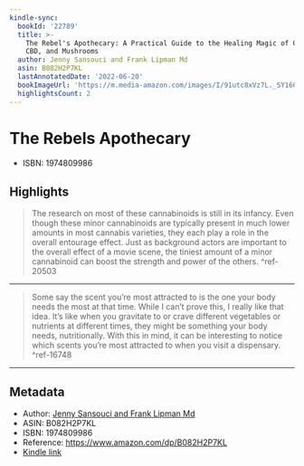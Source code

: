 ```yaml
---
kindle-sync:
  bookId: '22789'
  title: >-
    The Rebel's Apothecary: A Practical Guide to the Healing Magic of Cannabis,
    CBD, and Mushrooms
  author: Jenny Sansouci and Frank Lipman Md
  asin: B082H2P7KL
  lastAnnotatedDate: '2022-06-20'
  bookImageUrl: 'https://m.media-amazon.com/images/I/91utc8xVz7L._SY160.jpg'
  highlightsCount: 2
---
```

# The Rebels Apothecary

* ISBN: 1974809986

## Highlights
> The research on most of these cannabinoids is still in its infancy. Even though these minor cannabinoids are typically present in much lower amounts in most cannabis varieties, they each play a role in the overall entourage effect. Just as background actors are important to the overall effect of a movie scene, the tiniest amount of a minor cannabinoid can boost the strength and power of the others. ^ref-20503

---
> Some say the scent you’re most attracted to is the one your body needs the most at that time. While I can’t prove this, I really like that idea. It’s like when you gravitate to or crave different vegetables or nutrients at different times, they might be something your body needs, nutritionally. With this in mind, it can be interesting to notice which scents you’re most attracted to when you visit a dispensary. ^ref-16748

---

## Metadata
* Author: [Jenny Sansouci and Frank Lipman Md](https://www.amazon.comundefined)
* ASIN: B082H2P7KL
* ISBN: 1974809986
* Reference: https://www.amazon.com/dp/B082H2P7KL
* [Kindle link](kindle://book?action=open&asin=B082H2P7KL)
